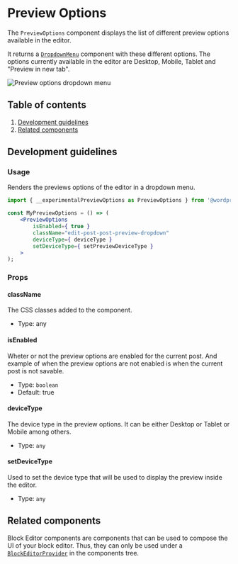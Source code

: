 # Preview Options

The `PreviewOptions` component displays the list of different preview options available in the editor.

It returns a [`DropdownMenu`](https://github.com/WordPress/gutenberg/tree/master/packages/components/src/dropdown-menu) component with these different options. The options currently available in the editor are Desktop, Mobile, Tablet and "Preview in new tab".

![Preview options dropdown menu](https://make.wordpress.org/core/files/2020/09/preview-options-dropdown-menu.png)

## Table of contents

1. [Development guidelines](#development-guidelines)
2. [Related components](#related-components)

## Development guidelines

### Usage

Renders the previews options of the editor in a dropdown menu.

```jsx
import { __experimentalPreviewOptions as PreviewOptions } from '@wordpress/block-editor';

const MyPreviewOptions = () => (
    <PreviewOptions
        isEnabled={ true }
        className="edit-post-post-preview-dropdown"
        deviceType={ deviceType }
        setDeviceType={ setPreviewDeviceType }
    >
);
```

### Props

#### className

The CSS classes added to the component.

-   Type: any

#### isEnabled

Wheter or not the preview options are enabled for the current post.
And example of when the preview options are not enabled is when the current post is not savable.

-   Type: `boolean`
-   Default: true

#### deviceType

The device type in the preview options. It can be either Desktop or Tablet or Mobile among others.

-   Type: `any`

#### setDeviceType

Used to set the device type that will be used to display the preview inside the editor.

-   Type: `any`

## Related components

Block Editor components are components that can be used to compose the UI of your block editor. Thus, they can only be used under a [`BlockEditorProvider`](https://github.com/WordPress/gutenberg/blob/master/packages/block-editor/src/components/provider/README.md) in the components tree.
